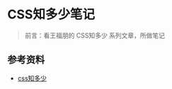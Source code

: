 # CSS知多少笔记



> 前言：看王福朋的 CSS知多少 系列文章，所做笔记
>















## 参考资料

- [css知多少](https://www.cnblogs.com/wangfupeng1988/p/4325007.html)

